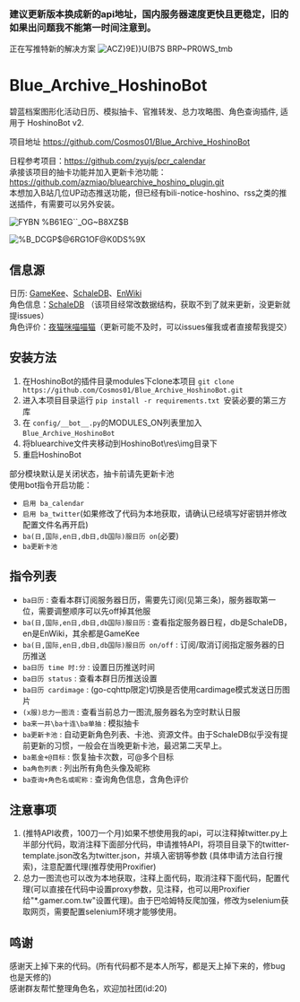 ### 建议更新版本换成新的api地址，国内服务器速度更快且更稳定，旧的如果出问题我不能第一时间注意到。
正在写推特新的解决方案
![ACZ}9E)}U(B7S BRP~PR0WS_tmb](https://github.com/Cosmos01/Blue_Archive_HoshinoBot/assets/37209685/04df42f4-c77c-4e81-ab53-a3edc878bc27)


# Blue_Archive_HoshinoBot
碧蓝档案图形化活动日历、模拟抽卡、官推转发、总力攻略图、角色查询插件, 适用于 HoshinoBot v2.  

项目地址 https://github.com/Cosmos01/Blue_Archive_HoshinoBot    
  

日程参考项目：https://github.com/zyujs/pcr_calendar  
承接该项目的抽卡功能并加入更新卡池功能：https://github.com/azmiao/bluearchive_hoshino_plugin.git  
本想加入B站几位UP动态推送功能，但已经有bili-notice-hoshino、rss之类的推送插件，有需要可以另外安装。

![FYBN %B61EG``_OG~B8XZ$B](https://user-images.githubusercontent.com/37209685/165712652-5b221387-f0cc-41c2-9b6c-9b6b76063ed5.PNG)     
  
![%B_DCGP$@6RG1OF@K0DS%9X](https://user-images.githubusercontent.com/37209685/189478012-e0bc9d86-cd12-44ad-8347-f7def6f773bc.png)

## 信息源
日历: [GameKee](https://ba.gamekee.com/)、[SchaleDB](https://lonqie.github.io/SchaleDB/)、[EnWiki](https://bluearchive.wiki/wiki/Main_Page)  
角色信息：[SchaleDB](https://lonqie.github.io/SchaleDB/) （该项目经常改数据结构，获取不到了就来更新，没更新就提issues）  
角色评价：[夜猫咪喵喵猫](https://space.bilibili.com/425535005)（更新可能不及时，可以issues催我或者直接帮我提交）

## 安装方法

1. 在HoshinoBot的插件目录modules下clone本项目 `git clone https://github.com/Cosmos01/Blue_Archive_HoshinoBot.git`
2. 进入本项目目录运行 `pip install -r requirements.txt `安装必要的第三方库
3. 在 `config/__bot__.py`的MODULES_ON列表里加入 `Blue_Archive_HoshinoBot`
4. 将bluearchive文件夹移动到HoshinoBot\res\img目录下
5. 重启HoshinoBot

部分模块默认是关闭状态，抽卡前请先更新卡池  
使用bot指令开启功能：  
- `启用 ba_calendar`
- `启用 ba_twitter`(如果修改了代码为本地获取，请确认已经填写好密钥并修改配置文件名再开启)  
- `ba(日,国际,en日,db日,db国际)服日历 on`(必要)
- `ba更新卡池` 


## 指令列表
- `ba日历` : 查看本群订阅服务器日历，需要先订阅(见第三条)，服务器取第一位，需要调整顺序可以先off掉其他服
- `ba(日,国际,en日,db日,db国际)服日历` : 查看指定服务器日程，db是SchaleDB，en是EnWiki，其余都是GameKee
- `ba(日,国际,en日,db日,db国际)服日历 on/off` : 订阅/取消订阅指定服务器的日历推送
- `ba日历 time 时:分` : 设置日历推送时间
- `ba日历 status` : 查看本群日历推送设置
- `ba日历 cardimage` : (go-cqhttp限定)切换是否使用cardimage模式发送日历图片
- `(x服)总力一图流` : 查看当前总力一图流,服务器名为空时默认日服
- `ba来一井\ba十连\ba单抽` : 模拟抽卡
- `ba更新卡池` : 自动更新角色列表、卡池、资源文件。由于SchaleDB似乎没有提前更新的习惯，一般会在当晚更新卡池，最迟第二天早上。
- `ba氪金+@目标` : 恢复抽卡次数，可@多个目标
- `ba角色列表` : 列出所有角色头像及昵称
- `ba查询+角色名或昵称` : 查询角色信息，含角色评价  

## 注意事项  
1. (推特API收费，100刀一个月)如果不想使用我的api，可以注释掉twitter.py上半部分代码，取消注释下面部分代码，申请推特API，将项目目录下的twitter-template.json改名为twitter.json，并填入密钥等参数 (具体申请方法自行搜索)，注意配置代理(推荐使用Proxifier)
2. 总力一图流也可以改为本地获取，注释上面代码，取消注释下面代码，配置代理(可以直接在代码中设置proxy参数，见注释，也可以用Proxifier给"*.gamer.com.tw"设置代理)。由于巴哈姆特反爬加强，修改为selenium获取网页，需要配置selenium环境才能够使用。

## 鸣谢
感谢天上掉下来的代码。(所有代码都不是本人所写，都是天上掉下来的，修bug也是天修的)    
感谢群友帮忙整理角色名，欢迎加社团(id:20)

